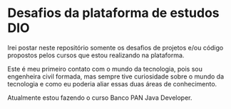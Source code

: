 # Desafios da plataforma de estudos DIO
Irei postar neste repositório somente os desafios de projetos e/ou código propostos pelos cursos que estou realizando na plataforma.

Este é meu primeiro contato com o mundo da tecnologia, pois sou engenheira civil formada, mas sempre tive curiosidade sobre o mundo da tecnologia e como eu poderia aliar essas duas áreas de conhecimento.

Atualmente estou fazendo o curso Banco PAN Java Developer.
